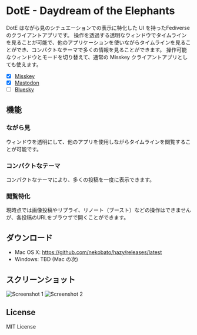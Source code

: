 # DotE - Daydream of the Elephants

DotE はながら見のシチュエーションでの表示に特化した UI を持ったFediverseのクライアントアプリです。
操作を透過する透明なウィンドウでタイムラインを見ることが可能で、他のアプリケーションを使いながらタイムラインを見ることができ、コンパクトなテーマで多くの情報を見ることができます。
操作可能なウィンドウとモードを切り替えて、通常の Misskey クライアントアプリとしても使えます。

- [x] [Misskey](https://misskey-hub.net/)
- [x] [Mastodon](https://joinmastodon.org/)
- [ ] [Bluesky](https://bluesky-web.com/)

## 機能

### ながら見

ウィンドウを透明にして、他のアプリを使用しながらタイムラインを閲覧することが可能です。

### コンパクトなテーマ

コンパクトなテーマにより、多くの投稿を一度に表示できます。

### 閲覧特化

現時点では画像投稿やリプライ、リノート（ブースト）などの操作はできませんが、各投稿のURLをブラウザで開くことができます。

## ダウンロード

- Mac OS X: https://github.com/nekobato/hazy/releases/latest
- Windows: TBD (Mac の次)

## スクリーンショット

![Screenshot 1](https://github.com/nekobato/DotE/assets/861170/99189b79-35e5-423c-aa63-e7a81d173f19)
![Screenshot 2](https://github.com/nekobato/DotE/assets/861170/b518c148-e3e4-4e90-8991-296621746606)

## License

MIT License
